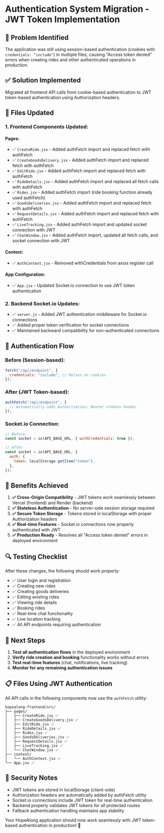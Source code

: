 # Authentication System Migration - JWT Token Implementation

## 🔧 **Problem Identified**

The application was still using session-based authentication (cookies with `credentials: "include"`) in multiple files, causing "Access token denied" errors when creating rides and other authenticated operations in production.

## ✅ **Solution Implemented**

Migrated all frontend API calls from cookie-based authentication to JWT token-based authentication using Authorization headers.

## 📝 **Files Updated**

### **1. Frontend Components Updated:**

#### **Pages:**

- ✅ `CreateRide.jsx` - Added authFetch import and replaced fetch with authFetch
- ✅ `CreateGoodsDelivery.jsx` - Added authFetch import and replaced fetch with authFetch
- ✅ `EditRide.jsx` - Added authFetch import and replaced fetch with authFetch
- ✅ `RideDetails.jsx` - Added authFetch import and replaced all fetch calls with authFetch
- ✅ `Rides.jsx` - Added authFetch import (ride booking function already used authFetch)
- ✅ `GoodsDeliveries.jsx` - Added authFetch import and replaced fetch with authFetch
- ✅ `RequestDetails.jsx` - Added authFetch import and replaced fetch with authFetch
- ✅ `LiveTracking.jsx` - Added authFetch import and updated socket connection with JWT
- ✅ `ChatWindow.jsx` - Added authFetch import, updated all fetch calls, and socket connection with JWT

#### **Context:**

- ✅ `AuthContext.jsx` - Removed withCredentials from axios register call

#### **App Configuration:**

- ✅ `App.jsx` - Updated Socket.io connection to use JWT token authentication

### **2. Backend Socket.io Updates:**

- ✅ `server.js` - Added JWT authentication middleware for Socket.io connections
- ✅ Added proper token verification for socket connections
- ✅ Maintained backward compatibility for non-authenticated connections

## 🔑 **Authentication Flow**

### **Before (Session-based):**

```javascript
fetch("/api/endpoint", {
  credentials: "include", // Relies on cookies
});
```

### **After (JWT Token-based):**

```javascript
authFetch("/api/endpoint", {
  // Automatically adds Authorization: Bearer <token> header
});
```

### **Socket.io Connection:**

```javascript
// Before
const socket = io(API_BASE_URL, { withCredentials: true });

// After
const socket = io(API_BASE_URL, {
  auth: {
    token: localStorage.getItem("token"),
  },
});
```

## 🚀 **Benefits Achieved**

1. **✅ Cross-Origin Compatibility** - JWT tokens work seamlessly between Vercel (frontend) and Render (backend)
2. **✅ Stateless Authentication** - No server-side session storage required
3. **✅ Secure Token Storage** - Tokens stored in localStorage with proper Authorization headers
4. **✅ Real-time Features** - Socket.io connections now properly authenticated with JWT
5. **✅ Production Ready** - Resolves all "Access token denied" errors in deployed environment

## 🔍 **Testing Checklist**

After these changes, the following should work properly:

- ✅ User login and registration
- ✅ Creating new rides
- ✅ Creating goods deliveries
- ✅ Editing existing rides
- ✅ Viewing ride details
- ✅ Booking rides
- ✅ Real-time chat functionality
- ✅ Live location tracking
- ✅ All API endpoints requiring authentication

## 🎯 **Next Steps**

1. **Test all authentication flows** in the deployed environment
2. **Verify ride creation and booking** functionality works without errors
3. **Test real-time features** (chat, notifications, live tracking)
4. **Monitor for any remaining authentication issues**

## 📋 **Files Using JWT Authentication**

All API calls in the following components now use the `authFetch` utility:

```
hopealong-frontend/src/
├── pages/
│   ├── CreateRide.jsx ✅
│   ├── CreateGoodsDelivery.jsx ✅
│   ├── EditRide.jsx ✅
│   ├── RideDetails.jsx ✅
│   ├── Rides.jsx ✅
│   ├── GoodsDeliveries.jsx ✅
│   ├── RequestDetails.jsx ✅
│   ├── LiveTracking.jsx ✅
│   └── ChatWindow.jsx ✅
├── context/
│   └── AuthContext.jsx ✅
└── App.jsx ✅
```

## 🔐 **Security Notes**

- JWT tokens are stored in localStorage (client-side)
- Authorization headers are automatically added by authFetch utility
- Socket.io connections include JWT token for real-time authentication
- Backend properly validates JWT tokens for all protected routes
- Fallback authentication handling maintains app stability

Your HopeAlong application should now work seamlessly with JWT token-based authentication in production! 🎉
